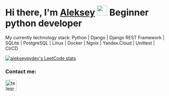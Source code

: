 ### <h1>Hi there, I'm <a href="https://t.me/alekseypydev" target="_blank">Aleksey</a> <img src="https://github.com/blackcater/blackcater/raw/main/images/Hi.gif"  height="32"/>  Beginner python developer</h1>


My currently technology stack: Python | Django | Django REST Framework | SQLite | PostgreSQL | Linux | Docker | Ngnix | Yandex.Cloud | Unittest | CI/CD

[![alekseypydev's LeetCode stats](https://leetcode-stats-six.vercel.app/api?username=alekseypydev&theme=dark)](https://github.com/alekseypydev/leetcode-stats)

### Contact me:

[<img src='https://cdn4.iconfinder.com/data/icons/logos-and-brands/512/335_Telegram_logo-1024.png' alt='telegram' height='35'>](http://t.me/alekseypydev)
